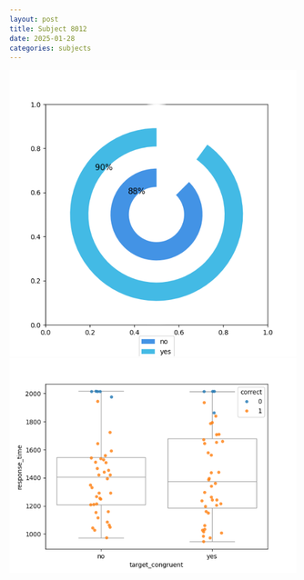 ```yaml
---
layout: post
title: Subject 8012
date: 2025-01-28
categories: subjects
---
```


![](data/8012/run-12/8012_accuracy_target_congruence.png)
![](data/8012/run-12/8012_rt_congruence.png)
